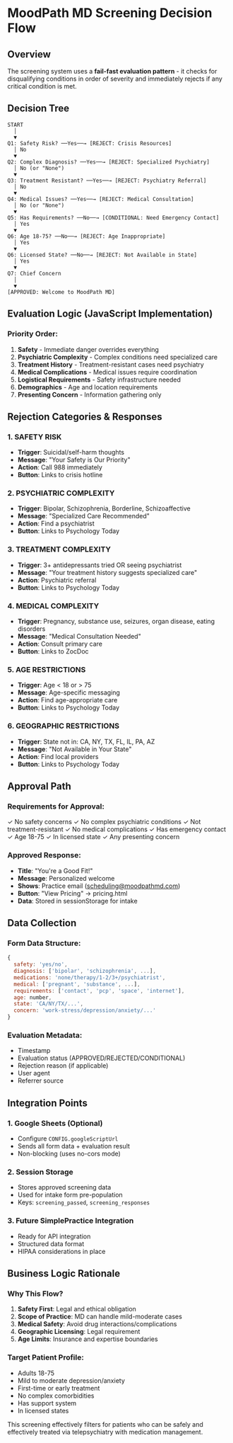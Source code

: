 # MoodPath MD Screening Decision Flow

## Overview
The screening system uses a **fail-fast evaluation pattern** - it checks for disqualifying conditions in order of severity and immediately rejects if any critical condition is met.

## Decision Tree

```
START
  │
  ▼
Q1: Safety Risk? ──Yes──→ [REJECT: Crisis Resources]
  │ No
  ▼
Q2: Complex Diagnosis? ──Yes──→ [REJECT: Specialized Psychiatry]
  │ No (or "None")
  ▼
Q3: Treatment Resistant? ──Yes──→ [REJECT: Psychiatry Referral]
  │ No
  ▼
Q4: Medical Issues? ──Yes──→ [REJECT: Medical Consultation]
  │ No (or "None")
  ▼
Q5: Has Requirements? ──No──→ [CONDITIONAL: Need Emergency Contact]
  │ Yes
  ▼
Q6: Age 18-75? ──No──→ [REJECT: Age Inappropriate]
  │ Yes
  ▼
Q6: Licensed State? ──No──→ [REJECT: Not Available in State]
  │ Yes
  ▼
Q7: Chief Concern
  │
  ▼
[APPROVED: Welcome to MoodPath MD]
```

## Evaluation Logic (JavaScript Implementation)

### Priority Order:
1. **Safety** - Immediate danger overrides everything
2. **Psychiatric Complexity** - Complex conditions need specialized care
3. **Treatment History** - Treatment-resistant cases need psychiatry
4. **Medical Complications** - Medical issues require coordination
5. **Logistical Requirements** - Safety infrastructure needed
6. **Demographics** - Age and location requirements
7. **Presenting Concern** - Information gathering only

## Rejection Categories & Responses

### 1. SAFETY RISK
- **Trigger**: Suicidal/self-harm thoughts
- **Message**: "Your Safety is Our Priority"
- **Action**: Call 988 immediately
- **Button**: Links to crisis hotline

### 2. PSYCHIATRIC COMPLEXITY
- **Trigger**: Bipolar, Schizophrenia, Borderline, Schizoaffective
- **Message**: "Specialized Care Recommended"
- **Action**: Find a psychiatrist
- **Button**: Links to Psychology Today

### 3. TREATMENT COMPLEXITY
- **Trigger**: 3+ antidepressants tried OR seeing psychiatrist
- **Message**: "Your treatment history suggests specialized care"
- **Action**: Psychiatric referral
- **Button**: Links to Psychology Today

### 4. MEDICAL COMPLEXITY
- **Trigger**: Pregnancy, substance use, seizures, organ disease, eating disorders
- **Message**: "Medical Consultation Needed"
- **Action**: Consult primary care
- **Button**: Links to ZocDoc

### 5. AGE RESTRICTIONS
- **Trigger**: Age < 18 or > 75
- **Message**: Age-specific messaging
- **Action**: Find age-appropriate care
- **Button**: Links to Psychology Today

### 6. GEOGRAPHIC RESTRICTIONS
- **Trigger**: State not in: CA, NY, TX, FL, IL, PA, AZ
- **Message**: "Not Available in Your State"
- **Action**: Find local providers
- **Button**: Links to Psychology Today

## Approval Path

### Requirements for Approval:
✓ No safety concerns
✓ No complex psychiatric conditions
✓ Not treatment-resistant
✓ No medical complications
✓ Has emergency contact
✓ Age 18-75
✓ In licensed state
✓ Any presenting concern

### Approved Response:
- **Title**: "You're a Good Fit!"
- **Message**: Personalized welcome
- **Shows**: Practice email (scheduling@moodpathmd.com)
- **Button**: "View Pricing" → pricing.html
- **Data**: Stored in sessionStorage for intake

## Data Collection

### Form Data Structure:
```javascript
{
  safety: 'yes/no',
  diagnosis: ['bipolar', 'schizophrenia', ...],
  medications: 'none/therapy/1-2/3+/psychiatrist',
  medical: ['pregnant', 'substance', ...],
  requirements: ['contact', 'pcp', 'space', 'internet'],
  age: number,
  state: 'CA/NY/TX/...',
  concern: 'work-stress/depression/anxiety/...'
}
```

### Evaluation Metadata:
- Timestamp
- Evaluation status (APPROVED/REJECTED/CONDITIONAL)
- Rejection reason (if applicable)
- User agent
- Referrer source

## Integration Points

### 1. Google Sheets (Optional)
- Configure `CONFIG.googleScriptUrl`
- Sends all form data + evaluation result
- Non-blocking (uses no-cors mode)

### 2. Session Storage
- Stores approved screening data
- Used for intake form pre-population
- Keys: `screening_passed`, `screening_responses`

### 3. Future SimplePractice Integration
- Ready for API integration
- Structured data format
- HIPAA considerations in place

## Business Logic Rationale

### Why This Flow?

1. **Safety First**: Legal and ethical obligation
2. **Scope of Practice**: MD can handle mild-moderate cases
3. **Medical Safety**: Avoid drug interactions/complications
4. **Geographic Licensing**: Legal requirement
5. **Age Limits**: Insurance and expertise boundaries

### Target Patient Profile:
- Adults 18-75
- Mild to moderate depression/anxiety
- First-time or early treatment
- No complex comorbidities
- Has support system
- In licensed states

This screening effectively filters for patients who can be safely and effectively treated via telepsychiatry with medication management.